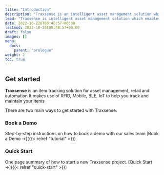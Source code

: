```yaml
---
title: "Introduction"
description: "Traxsense is an intelligent asset management solution which enables your business to interface with the real world through IoT technology. Through intuitive task management, your business can gain real-world benefits though easily integrating your business into our platform."
lead: "Traxsense is intelligent asset management solution which enables your business to interface with the real world through IoT technology. Through intuitive task management, your business can gain real-world benefits though easily integrating your business into our platform."
date: 2022-10-226T08:48:57+00:00
lastmod: 2022-10-26T08:48:57+00:00
draft: false
images: []
menu:
  docs:
    parent: "prologue"
weight: 2
toc: true
---
```


## Get started

**Traxsense** is an item tracking solution for asset management, retail and automation
It makes use of RFID, Mobile, BLE, IoT to help you track and maintain your items

There are two main ways to get started with Traxsense:

### Book a Demo

Step-by-step instructions on how to book a demo with our sales team [Book a Demo →]({{< relref "tutorial" >}})

### Quick Start

One page summary of how to start a new Traxsense project. [Quick Start →]({{< relref "quick-start" >}})
